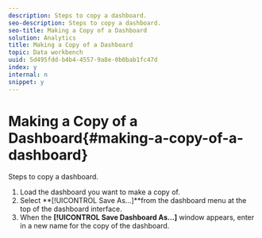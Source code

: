 ```yaml
---
description: Steps to copy a dashboard.
seo-description: Steps to copy a dashboard.
seo-title: Making a Copy of a Dashboard
solution: Analytics
title: Making a Copy of a Dashboard
topic: Data workbench
uuid: 5d495fdd-b4b4-4557-9a8e-0b0bab1fc47d
index: y
internal: n
snippet: y
---
```


# Making a Copy of a Dashboard{#making-a-copy-of-a-dashboard}

Steps to copy a dashboard.

1. Load the dashboard you want to make a copy of.
1. Select **[!UICONTROL Save As…]**from the dashboard menu at the top of the dashboard interface.
1. When the **[!UICONTROL Save Dashboard As…]** window appears, enter in a new name for the copy of the dashboard.
